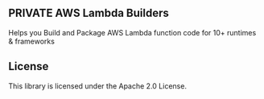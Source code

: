 ## PRIVATE AWS Lambda Builders

Helps you Build and Package AWS Lambda function code for 10+ runtimes & frameworks 

## License

This library is licensed under the Apache 2.0 License. 
